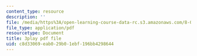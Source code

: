 ```yaml
---
content_type: resource
description: ''
file: /media/https%3A/open-learning-course-data-rc.s3.amazonaws.com/8-03sc-physics-iii-vibrations-and-waves-fall-2016/c8d33069eab029b01ebf196bb4298644_FY6iXM9X5Fo.pdf
file_type: application/pdf
resourcetype: Document
title: 3play pdf file
uid: c8d33069-eab0-29b0-1ebf-196bb4298644
---
```


